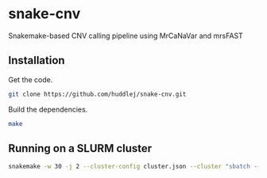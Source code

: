 # snake-cnv

Snakemake-based CNV calling pipeline using MrCaNaVar and mrsFAST

## Installation

Get the code.

```bash
git clone https://github.com/huddlej/snake-cnv.git
```

Build the dependencies.

```bash
make
```

## Running on a SLURM cluster

```bash
snakemake -w 30 -j 2 --cluster-config cluster.json --cluster "sbatch --nodes=1 --ntasks=1 --mem={cluster.memory} --cpus-per-task={cluster.cores} --tmp={cluster.disk} --time={cluster.time} --job-name='{cluster.name}' --output='{cluster.stdout}' --error='{cluster.stderr}'"
```
